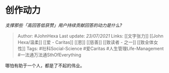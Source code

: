 # 创作动力
*支撑那些「高回答低获赞」用户持续贡献回答的动力是什么?*

> Author: #JohnHexa
Last update: *23/07/2021* 
Links: [[文字张力]] [[John Hexa/温柔]] [[爱 - Caritas]] [[恩]] [[慈善]] [[致读者 - 之一]] [[致全体女性]]
Tags: #社科Social-Science #爱Caritas #人生管理Life-Management #一法通万法通SthOfEverything 

 
哪怕有助于一个人，都是了不起的伟业。



